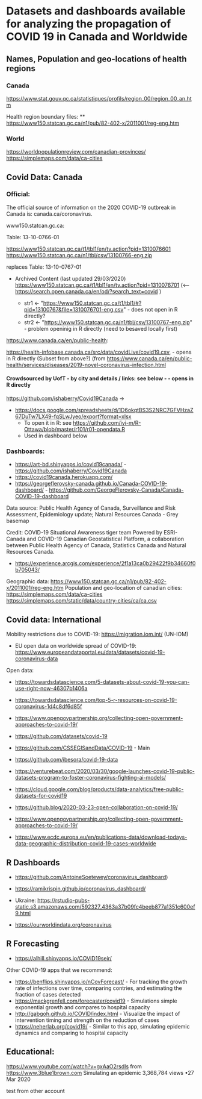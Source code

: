 # Datasets and dashboards available for analyzing the propagation of COVID 19 in Canada and Worldwide

## Names, Population and geo-locations of health regions

### Canada
https://www.stat.gouv.qc.ca/statistiques/profils/region_00/region_00_an.htm

Health region boundary files:  **  
https://www150.statcan.gc.ca/n1/pub/82-402-x/2011001/reg-eng.htm

### World
https://worldpopulationreview.com/canadian-provinces/
https://simplemaps.com/data/ca-cities

## Covid Data: Canada


### Official: 

The official source of information on the 2020 COVID-19 outbreak in Canada is: canada.ca/coronavirus.

www150.statcan.gc.ca:

Table: 13-10-0766-01

https://www150.statcan.gc.ca/t1/tbl1/en/tv.action?pid=1310076601
https://www150.statcan.gc.ca/n1/tbl/csv/13100766-eng.zip

replaces Table: 13-10-0767-01

- Archived Content (last updated 29/03/2020) https://www150.statcan.gc.ca/t1/tbl1/en/tv.action?pid=1310076701
(<--  https://search.open.canada.ca/en/od/?search_text=covid )

  - str1 <- "https://www150.statcan.gc.ca/t1/tbl1/#?pid=13100767&file=1310076701-eng.csv" - does not open in R directly?
  - str2 <- "https://www150.statcan.gc.ca/n1/tbl/csv/13100767-eng.zip" - problem openinig in R directly (need to besaved locally first)

https://www.canada.ca/en/public-health:

https://health-infobase.canada.ca/src/data/covidLive/covid19.csv, - opens in R directly (Subset from above?)
(from https://www.canada.ca/en/public-health/services/diseases/2019-novel-coronavirus-infection.html  


#### Crowdsourced by UofT - by city and details / links: see below - - opens in R directly

https://github.com/ishaberry/Covid19Canada ->
- https://docs.google.com/spreadsheets/d/1D6okqtBS3S2NRC7GFVHzaZ67DuTw7LX49-fqSLwJyeo/export?format=xlsx 
  - To open it in R: see https://github.com/ivi-m/R-Ottawa/blob/master/r101/r01-opendata.R
  - Used in dashboard below


### Dashboards:

- https://art-bd.shinyapps.io/covid19canada/ - https://github.com/ishaberry/Covid19Canada 
- https://covid19canada.herokuapp.com/
- https://georgeflerovsky-canada.github.io/Canada-COVID-19-dashboard/ - https://github.com/GeorgeFlerovsky-Canada/Canada-COVID-19-dashboard


Data source: Public Health Agency of Canada, Surveillance and Risk Assessment, Epidemiology update; Natural Resources Canada - Grey basemap

Credit: COVID-19 Situational Awareness tiger team Powered by ESRI-Canada and COVID-19 Canadian Geostatistical Platform, a collaboration between Public Health Agency of Canada, Statistics Canada and Natural Resources Canada.

- https://experience.arcgis.com/experience/2f1a13ca0b29422f9b34660f0b705043/

Geographic data: https://www150.statcan.gc.ca/n1/pub/82-402-x/2011001/reg-eng.htm
Population and geo-location of canadian cities: https://simplemaps.com/data/ca-cities
https://simplemaps.com/static/data/country-cities/ca/ca.csv

## Covid data: International

Mobility restrictions due to COVID-19: https://migration.iom.int/ (UN-IOM)

- EU open data on worldwide spread of COVID-19: https://www.europeandataportal.eu/data/datasets/covid-19-coronavirus-data

Open data:

- https://towardsdatascience.com/5-datasets-about-covid-19-you-can-use-right-now-46307b1406a
- https://towardsdatascience.com/top-5-r-resources-on-covid-19-coronavirus-1d4c8df6d85f
- https://www.opengovpartnership.org/collecting-open-government-approaches-to-covid-19/
- https://github.com/datasets/covid-19
- https://github.com/CSSEGISandData/COVID-19 - Main
- https://github.com/ibesora/covid-19-data


- https://venturebeat.com/2020/03/30/google-launches-covid-19-public-datasets-program-to-foster-coronavirus-fighting-ai-models/
- https://cloud.google.com/blog/products/data-analytics/free-public-datasets-for-covid19

- https://github.blog/2020-03-23-open-collaboration-on-covid-19/
- https://www.opengovpartnership.org/collecting-open-government-approaches-to-covid-19/

- https://www.ecdc.europa.eu/en/publications-data/download-todays-data-geographic-distribution-covid-19-cases-worldwide


## R Dashboards  

- https://github.com/AntoineSoetewey/coronavirus_dashboard)
- https://ramikrispin.github.io/coronavirus_dashboard/ 
- Ukraine: https://rstudio-pubs-static.s3.amazonaws.com/592327_4363a37b09fc4beeb877a1351c600ef9.html


- https://ourworldindata.org/coronavirus



## R Forecasting 

- https://alhill.shinyapps.io/COVID19seir/

Other COVID-19 apps that we recommend:

-    https://benflips.shinyapps.io/nCovForecast/ - For tracking the growth rate of infections over time, comparing contries, and estimating the fraction of cases detected
-    https://mackgrenfell.com/forecaster/covid19 - Simulations simple exponential growth and compares to hospital capacity
-    http://gabgoh.github.io/COVID/index.html - Visualize the impact of intervention timing and strength on the reduction of cases
-   https://neherlab.org/covid19/ - Similar to this app, simulating epidemic dynamics and comparing to hospital capacity



## Educational:

https://www.youtube.com/watch?v=gxAaO2rsdIs from  https://www.3blue1brown.com
Simulating an epidemic
3,368,784 views
•27 Mar 2020


test from other account
